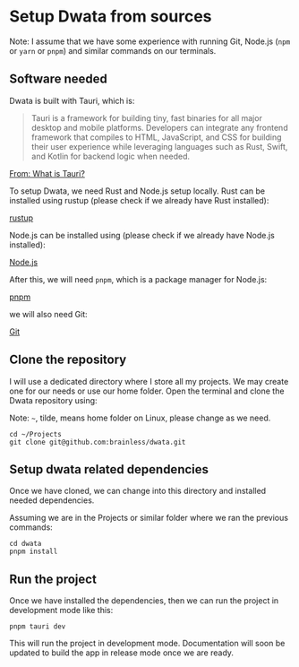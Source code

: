 # Setup Dwata from sources

Note: I assume that we have some experience with running Git, Node.js (`npm` or `yarn` or `pnpm`) and similar commands on our terminals.

## Software needed

Dwata is built with Tauri, which is:

> Tauri is a framework for building tiny, fast binaries for all major desktop and mobile platforms. Developers can integrate any frontend framework that compiles to HTML, JavaScript, and CSS for building their user experience while leveraging languages such as Rust, Swift, and Kotlin for backend logic when needed.

[From: What is Tauri?](https://v2.tauri.app/start/)

To setup Dwata, we need Rust and Node.js setup locally. Rust can be installed using rustup (please check if we already have Rust installed):

[rustup](https://rustup.rs/)

Node.js can be installed using (please check if we already have Node.js installed):

[Node.js](https://nodejs.org/en/download/package-manager)

After this, we will need `pnpm`, which is a package manager for Node.js:

[pnpm](https://pnpm.io/installation)

we will also need Git:

[Git](https://git-scm.com/downloads)

## Clone the repository

I will use a dedicated directory where I store all my projects. We may create one for our needs or use our home folder. Open the terminal and clone the Dwata repository using:

Note: `~`, tilde, means home folder on Linux, please change as we need.

```
cd ~/Projects
git clone git@github.com:brainless/dwata.git
```

## Setup dwata related dependencies

Once we have cloned, we can change into this directory and installed needed dependencies.

Assuming we are in the Projects or similar folder where we ran the previous commands:

```
cd dwata
pnpm install
```

## Run the project

Once we have installed the dependencies, then we can run the project in development mode like this:

```
pnpm tauri dev
```

This will run the project in development mode. Documentation will soon be updated to build the app in release mode once we are ready.
